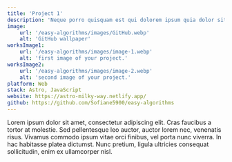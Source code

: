 ```yaml
---
title: 'Project 1'
description: 'Neque porro quisquam est qui dolorem ipsum quia dolor sit amet, consectetur, adipisci'
image:
    url: '/easy-algorithms/images/GitHub.webp'
    alt: 'GitHub wallpaper'
worksImage1:
    url: '/easy-algorithms/images/image-1.webp'
    alt: 'first image of your project.'
worksImage2:
    url: '/easy-algorithms/images/image-2.webp'
    alt: 'second image of your project.'
platform: Web
stack: Astro, JavaScript
website: https://astro-milky-way.netlify.app/
github: https://github.com/Sofiane5900/easy-algorithms
---
```


Lorem ipsum dolor sit amet, consectetur adipiscing elit. Cras faucibus a tortor at molestie. Sed pellentesque leo auctor, auctor lorem nec, venenatis risus. Vivamus commodo ipsum vitae orci finibus, vel porta nunc viverra. In hac habitasse platea dictumst. Nunc pretium, ligula ultricies consequat sollicitudin, enim ex ullamcorper nisl.
